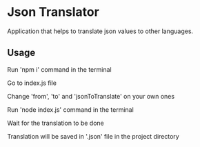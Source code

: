 # Json Translator
Application that helps to translate json values to other languages.

## Usage
Run 'npm i' command in the terminal

Go to index.js file

Change 'from', 'to' and 'jsonToTranslate' on your own ones

Run 'node index.js' command in the terminal

Wait for the translation to be done

Translation will be saved in '.json' file in the project directory
